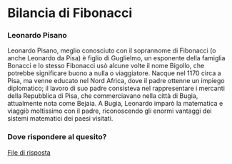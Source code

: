 # Bilancia di Fibonacci

### Leonardo Pisano

Leonardo Pisano, meglio conosciuto con il soprannome di Fibonacci (o anche Leonardo da Pisa) è figlio di Guglielmo, un esponente della famiglia Bonacci e lo stesso Fibonacci usò alcune volte il nome Bigollo, che potrebbe significare buono a nulla o viaggiatore. Nacque nel 1170 circa a Pisa, ma venne educato nel Nord Africa, dove il padre ottenne un impiego diplomatico; il lavoro di suo padre consisteva nel rappresentare i mercanti della Repubblica di Pisa, che commerciavano nella città di Bugia, attualmente nota come Bejaia.  A Bugia, Leonardo imparò la matematica e viaggiò moltissimo con il padre, riconoscendo gli enormi vantaggi dei sistemi matematici dei paesi visitati.

### Dove rispondere al quesito?

<a href="controllo%20vocale/controllovocale.html"> File di risposta </a>
